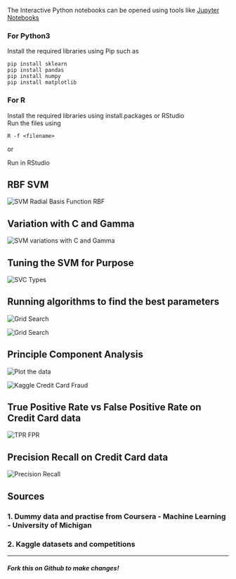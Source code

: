 The Interactive Python notebooks can be opened using tools like <a href="http://jupyter.org/">Jupyter Notebooks</a>

<h3>For Python3</h3>
Install the required libraries using Pip such as 

```
pip install sklearn
pip install pandas
pip install numpy
pip install matplotlib
```


<h3>For R</h3>
Install the required libraries using install.packages or RStudio<br>
Run the files using 

```
R -f <filename>
``` 

or 

Run in RStudio


<h2>RBF SVM</h2>

![SVM Radial Basis Function RBF](https://cdn.rawgit.com/devssh/svm/022af90c/RBF.svg)

<h2>Variation with C and Gamma</h2>

![SVM variations with C and Gamma](https://cdn.rawgit.com/devssh/svm/022af90c/EffectOfGammaAndC.svg)

<h2>Tuning the SVM for Purpose</h2>

![SVC Types](https://cdn.rawgit.com/devssh/svm/04014479/SVC%20Types.svg)

<h2>Running algorithms to find the best parameters</h2>

![Grid Search](https://github.com/devssh/svm/blob/master/GridSearchResults.png)


![Grid Search](https://github.com/devssh/svm/blob/master/Mushroom%20dataset.png)

<h2>Principle Component Analysis</h2>

![Plot the data](https://cdn.rawgit.com/devssh/svm/65703b62/Principle%20Component%20Analysis.svg)

![Kaggle Credit Card Fraud](https://github.com/devssh/svm/blob/master/Credit%20card.png)

<h2>True Positive Rate vs False Positive Rate on Credit Card data</h2>

![TPR FPR](https://cdn.rawgit.com/devssh/svm/ae81ffd4/TPR-FPR%20Curve.svg)

<h2>Precision Recall on Credit Card data</h2>

![Precision Recall](https://cdn.rawgit.com/devssh/svm/ae81ffd4/PrecisionRecallCurve.svg)


<h2>Sources</h2>
<h3>1. Dummy data and practise from Coursera - Machine Learning - University of Michigan</h3>
<h3>2. Kaggle datasets and competitions</h3>


<hr>
<h5> Fork this on Github to make changes!</h5>
